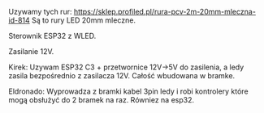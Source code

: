 
Uzywamy tych rur: https://sklep.profiled.pl/rura-pcv-2m-20mm-mleczna-id-814
Są to rury LED 20mm mleczne.

Sterownik ESP32 z WLED.

Zasilanie 12V.

Kirek: Uzywam ESP32 C3 + przetwornice 12V->5V do zasilenia, a ledy zasila bezpośrednio z zasilacza 12V. Całość wbudowana w bramke.

Eldronado: Wyprowadza z bramki kabel 3pin ledy i robi kontrolery które mogą obsłużyć do 2 bramek na raz. Równiez na esp32.
